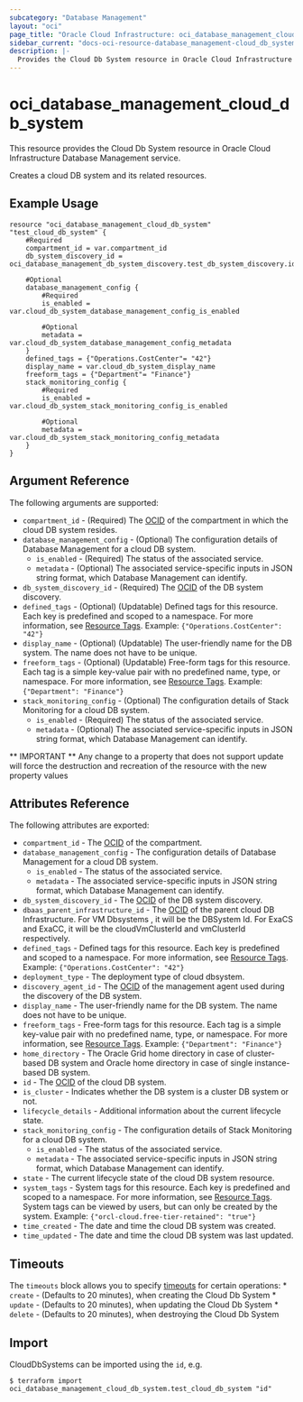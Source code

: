 ```yaml
---
subcategory: "Database Management"
layout: "oci"
page_title: "Oracle Cloud Infrastructure: oci_database_management_cloud_db_system"
sidebar_current: "docs-oci-resource-database_management-cloud_db_system"
description: |-
  Provides the Cloud Db System resource in Oracle Cloud Infrastructure Database Management service
---
```


# oci_database_management_cloud_db_system
This resource provides the Cloud Db System resource in Oracle Cloud Infrastructure Database Management service.

Creates a cloud DB system and its related resources.


## Example Usage

```hcl
resource "oci_database_management_cloud_db_system" "test_cloud_db_system" {
	#Required
	compartment_id = var.compartment_id
	db_system_discovery_id = oci_database_management_db_system_discovery.test_db_system_discovery.id

	#Optional
	database_management_config {
		#Required
		is_enabled = var.cloud_db_system_database_management_config_is_enabled

		#Optional
		metadata = var.cloud_db_system_database_management_config_metadata
	}
	defined_tags = {"Operations.CostCenter"= "42"}
	display_name = var.cloud_db_system_display_name
	freeform_tags = {"Department"= "Finance"}
	stack_monitoring_config {
		#Required
		is_enabled = var.cloud_db_system_stack_monitoring_config_is_enabled

		#Optional
		metadata = var.cloud_db_system_stack_monitoring_config_metadata
	}
}
```

## Argument Reference

The following arguments are supported:

* `compartment_id` - (Required) The [OCID](https://docs.cloud.oracle.com/iaas/Content/General/Concepts/identifiers.htm) of the compartment in which the cloud DB system resides.
* `database_management_config` - (Optional) The configuration details of Database Management for a cloud DB system.
	* `is_enabled` - (Required) The status of the associated service.
	* `metadata` - (Optional) The associated service-specific inputs in JSON string format, which Database Management can identify.
* `db_system_discovery_id` - (Required) The [OCID](https://docs.cloud.oracle.com/iaas/Content/General/Concepts/identifiers.htm) of the DB system discovery.
* `defined_tags` - (Optional) (Updatable) Defined tags for this resource. Each key is predefined and scoped to a namespace. For more information, see [Resource Tags](https://docs.cloud.oracle.com/iaas/Content/General/Concepts/resourcetags.htm). Example: `{"Operations.CostCenter": "42"}` 
* `display_name` - (Optional) (Updatable) The user-friendly name for the DB system. The name does not have to be unique.
* `freeform_tags` - (Optional) (Updatable) Free-form tags for this resource. Each tag is a simple key-value pair with no predefined name, type, or namespace. For more information, see [Resource Tags](https://docs.cloud.oracle.com/iaas/Content/General/Concepts/resourcetags.htm). Example: `{"Department": "Finance"}` 
* `stack_monitoring_config` - (Optional) The configuration details of Stack Monitoring for a cloud DB system.
	* `is_enabled` - (Required) The status of the associated service.
	* `metadata` - (Optional) The associated service-specific inputs in JSON string format, which Database Management can identify.


** IMPORTANT **
Any change to a property that does not support update will force the destruction and recreation of the resource with the new property values

## Attributes Reference

The following attributes are exported:

* `compartment_id` - The [OCID](https://docs.cloud.oracle.com/iaas/Content/General/Concepts/identifiers.htm) of the compartment.
* `database_management_config` - The configuration details of Database Management for a cloud DB system.
	* `is_enabled` - The status of the associated service.
	* `metadata` - The associated service-specific inputs in JSON string format, which Database Management can identify.
* `db_system_discovery_id` - The [OCID](https://docs.cloud.oracle.com/iaas/Content/General/Concepts/identifiers.htm) of the DB system discovery.
* `dbaas_parent_infrastructure_id` - The [OCID](https://docs.cloud.oracle.com/iaas/Content/General/Concepts/identifiers.htm) of the parent cloud DB Infrastructure. For VM Dbsystems , it will be the DBSystem Id. For ExaCS and ExaCC,  it will be the cloudVmClusterId and vmClusterId respectively. 
* `defined_tags` - Defined tags for this resource. Each key is predefined and scoped to a namespace. For more information, see [Resource Tags](https://docs.cloud.oracle.com/iaas/Content/General/Concepts/resourcetags.htm). Example: `{"Operations.CostCenter": "42"}` 
* `deployment_type` - The deployment type of cloud dbsystem.
* `discovery_agent_id` - The [OCID](https://docs.cloud.oracle.com/iaas/Content/General/Concepts/identifiers.htm) of the management agent used during the discovery of the DB system.
* `display_name` - The user-friendly name for the DB system. The name does not have to be unique.
* `freeform_tags` - Free-form tags for this resource. Each tag is a simple key-value pair with no predefined name, type, or namespace. For more information, see [Resource Tags](https://docs.cloud.oracle.com/iaas/Content/General/Concepts/resourcetags.htm). Example: `{"Department": "Finance"}` 
* `home_directory` - The Oracle Grid home directory in case of cluster-based DB system and Oracle home directory in case of single instance-based DB system. 
* `id` - The [OCID](https://docs.cloud.oracle.com/iaas/Content/General/Concepts/identifiers.htm) of the cloud DB system.
* `is_cluster` - Indicates whether the DB system is a cluster DB system or not.
* `lifecycle_details` - Additional information about the current lifecycle state.
* `stack_monitoring_config` - The configuration details of Stack Monitoring for a cloud DB system.
	* `is_enabled` - The status of the associated service.
	* `metadata` - The associated service-specific inputs in JSON string format, which Database Management can identify.
* `state` - The current lifecycle state of the cloud DB system resource.
* `system_tags` - System tags for this resource. Each key is predefined and scoped to a namespace. For more information, see [Resource Tags](https://docs.cloud.oracle.com/iaas/Content/General/Concepts/resourcetags.htm). System tags can be viewed by users, but can only be created by the system.  Example: `{"orcl-cloud.free-tier-retained": "true"}` 
* `time_created` - The date and time the cloud DB system was created.
* `time_updated` - The date and time the cloud DB system was last updated.

## Timeouts

The `timeouts` block allows you to specify [timeouts](https://registry.terraform.io/providers/oracle/oci/latest/docs/guides/changing_timeouts) for certain operations:
	* `create` - (Defaults to 20 minutes), when creating the Cloud Db System
	* `update` - (Defaults to 20 minutes), when updating the Cloud Db System
	* `delete` - (Defaults to 20 minutes), when destroying the Cloud Db System


## Import

CloudDbSystems can be imported using the `id`, e.g.

```
$ terraform import oci_database_management_cloud_db_system.test_cloud_db_system "id"
```

